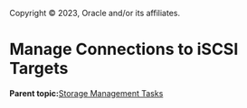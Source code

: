 Copyright © 2023, Oracle and/or its affiliates.

# Manage Connections to iSCSI Targets

**Parent topic:**[Storage Management Tasks](../topics/cockpit-storage_management.md)

